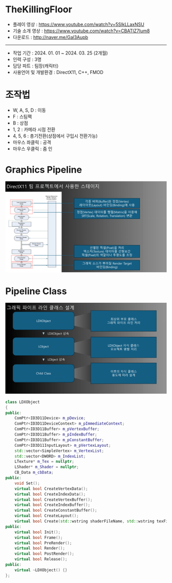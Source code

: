 # TheKillingFloor
* 플레이 영상 : <https://www.youtube.com/watch?v=5SlkLLaxNSU>
* 기술 소개 영상 : <https://www.youtube.com/watch?v=CBATlZ7Ium8>
* 다운로드 : <http://naver.me/Gal3Aupb>
***
* 작업 기간 : 2024. 01. 01 ~ 2024. 03. 25 (2개월)
* 인력 구성 : 3명
* 담당 파트 : 팀장(캐릭터)
* 사용언어 및 개발환경 : DirectX11, C++, FMOD
# 조작법    
* W, A, S, D : 이동
* F : 스팀팩
* B : 상점
* 1, 2 : 카메라 시점 전환
* 4, 5, 6 : 총기전환(상점에서 구입시 전환가능)
* 마우스 좌클릭 : 공격
* 마우스 우클릭 : 줌 인
# Graphics Pipeline
![Pipeline Image](https://github.com/Eruien/TheKillingFloor_DirectX11_TeamProject/blob/main/Image/Pipeline.png)
# Pipeline Class
![Pipeline Class](https://github.com/Eruien/TheKillingFloor_DirectX11_TeamProject/blob/main/Image/PipelineClass.png)
```cpp
class LDXObject
{
public:
	ComPtr<ID3D11Device> m_pDevice;
	ComPtr<ID3D11DeviceContext> m_pImmediateContext;
	ComPtr<ID3D11Buffer> m_pVertexBuffer;
	ComPtr<ID3D11Buffer> m_pIndexBuffer;
	ComPtr<ID3D11Buffer> m_pConstantBuffer;
	ComPtr<ID3D11InputLayout> m_pVertexLayout;
	std::vector<SimpleVertex> m_VertexList;
	std::vector<DWORD> m_IndexList;
	LTexture* m_Tex = nullptr;
	LShader* m_Shader = nullptr;
	CB_Data m_cbData;
public:
	void Set();
	virtual bool CreateVertexData();
	virtual bool CreateIndexData();
	virtual bool CreateVertexBuffer();
	virtual bool CreateIndexBuffer();
	virtual bool CreateConstantBuffer();
	virtual bool CreateLayout();
	virtual bool Create(std::wstring shaderFileName, std::wstring texFileName);
public:
	virtual bool Init();
	virtual bool Frame();
	virtual bool PreRender();
	virtual bool Render();
	virtual bool PostRender();
	virtual bool Release();
public:
	virtual ~LDXObject() {}
};
```
